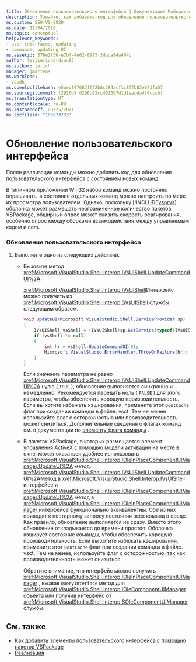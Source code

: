 ```yaml
---
title: Обновление пользовательского интерфейса | Документация Майкрософт
description: Узнайте, как добавить код для обновления пользовательского интерфейса после реализации новой команды в VSPackage.
ms.custom: SEO-VS-2020
ms.date: 11/04/2016
ms.topic: conceptual
helpviewer_keywords:
- user interfaces, updating
- commands, updating UI
ms.assetid: 376e2f56-e7bf-4e62-89f5-3dada84a404b
author: leslierichardson95
ms.author: lerich
manager: jmartens
ms.workload:
- vssdk
ms.openlocfilehash: e5aecf97683ff22b8c384acf1c8ffb83e671fa57
ms.sourcegitcommit: f2916d8fd296b92cc402597d1d1eecda4f6cccbf
ms.translationtype: MT
ms.contentlocale: ru-RU
ms.lasthandoff: 03/25/2021
ms.locfileid: "105073733"
---
```

# <a name="updating-the-user-interface"></a>Обновление пользовательского интерфейса
После реализации команды можно добавить код для обновления пользовательского интерфейса с состоянием новых команд.

 В типичном приложении Win32 набор команд можно постоянно опрашивать, а состояние отдельных команд можно настроить по мере их просмотра пользователем. Однако, поскольку [!INCLUDE[vsprvs](../code-quality/includes/vsprvs_md.md)] оболочка может размещать неограниченное количество пакетов VSPackage, обширный опрос может снизить скорость реагирования, особенно опрос между сборками взаимодействия между управляемым кодом и com.

### <a name="to-update-the-ui"></a>Обновление пользовательского интерфейса

1. Выполните одно из следующих действий.

    - Вызовите метод <xref:Microsoft.VisualStudio.Shell.Interop.IVsUIShell.UpdateCommandUI%2A>.

         <xref:Microsoft.VisualStudio.Shell.Interop.IVsUIShell>Интерфейс можно получить из <xref:Microsoft.VisualStudio.Shell.Interop.SVsUIShell> службы следующим образом.

        ```csharp
        void UpdateUI(Microsoft.VisualStudio.Shell.ServiceProvider sp)
        {
            IVsUIShell vsShell = (IVsUIShell)sp.GetService(typeof(IVsUIShell));
            if (vsShell != null)
            {
                int hr = vsShell.UpdateCommandUI(0);
                Microsoft.VisualStudio.ErrorHandler.ThrowOnFailure(hr);
            }
        }

        ```

         Если значение параметра не равно <xref:Microsoft.VisualStudio.Shell.Interop.IVsUIShell.UpdateCommandUI%2A> нулю ( `TRUE` ), обновление выполняется синхронно и немедленно. Рекомендуется передать ноль ( `FALSE` ) для этого параметра, чтобы обеспечить хорошую производительность. Если вы хотите избежать кэширования, примените этот `DontCache` флаг при создании команды в файле. vsct. Тем не менее используйте флаг с осторожностью или производительность может снизиться. Дополнительные сведения о флагах команд см. в документации по [элементу флага команды](../extensibility/command-flag-element.md) .

    - В пакетах VSPackage, в которых размещается элемент управления ActiveX с помощью модели активации на месте в окне, может оказаться удобнее использовать <xref:Microsoft.VisualStudio.Shell.Interop.IOleInPlaceComponentUIManager.UpdateUI%2A> метод. <xref:Microsoft.VisualStudio.Shell.Interop.IVsUIShell.UpdateCommandUI%2A>Метод в <xref:Microsoft.VisualStudio.Shell.Interop.IVsUIShell> интерфейсе и <xref:Microsoft.VisualStudio.Shell.Interop.IOleInPlaceComponentUIManager.UpdateUI%2A> метод в <xref:Microsoft.VisualStudio.Shell.Interop.IOleInPlaceComponentUIManager> интерфейсе функционально эквивалентны. Обе из них приводят к повторному запросу состояния всех команд в среде. Как правило, обновление выполняется не сразу. Вместо этого обновление откладывается до времени простоя. Оболочка кэширует состояние команды, чтобы обеспечить хорошую производительность. Если вы хотите избежать кэширования, примените этот `DontCache` флаг при создании команды в файле. vsct. Тем не менее, используйте флаг с осторожностью, так как производительность может снизиться.

         Обратите внимание, что интерфейс можно получить <xref:Microsoft.VisualStudio.Shell.Interop.IOleInPlaceComponentUIManager> , вызвав `QueryInterface` метод для <xref:Microsoft.VisualStudio.Shell.Interop.IOleComponentUIManager> объекта или получив интерфейс от <xref:Microsoft.VisualStudio.Shell.Interop.SOleComponentUIManager> службы.

## <a name="see-also"></a>См. также
- [Как добавить элементы пользовательского интерфейса с помощью пакетов VSPackage](../extensibility/internals/how-vspackages-add-user-interface-elements.md)
- [Реализация](../extensibility/internals/command-implementation.md)
